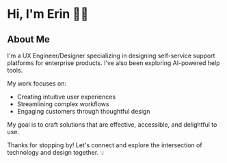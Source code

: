 # Hi, I'm Erin 👋🏻

## About Me

I'm a UX Engineer/Designer specializing in designing self-service support platforms for enterprise products. I’ve also been exploring AI-powered help tools.

My work focuses on:
- Creating intuitive user experiences
- Streamlining complex workflows
- Engaging customers through thoughtful design

My goal is to craft solutions that are effective, accessible, and delightful to use.

Thanks for stopping by! Let's connect and explore the intersection of technology and design together. 💡
